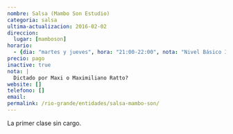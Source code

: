 ```yaml
---
nombre: Salsa (Mambo Son Estudio)
categoria: salsa
ultima-actualizacion: 2016-02-02
direccion: 
  lugar: [mamboson]
horario: 
  - {dia: "martes y jueves", hora: "21:00-22:00", nota: "Nivel Básico Inicial" }
precio: pago
inactive: true
nota: | 
  Dictado por Maxi o Maximiliano Ratto?
website: []
telefono: []
email: 
permalink: /rio-grande/entidades/salsa-mambo-son/
---
```


La primer clase sin cargo.